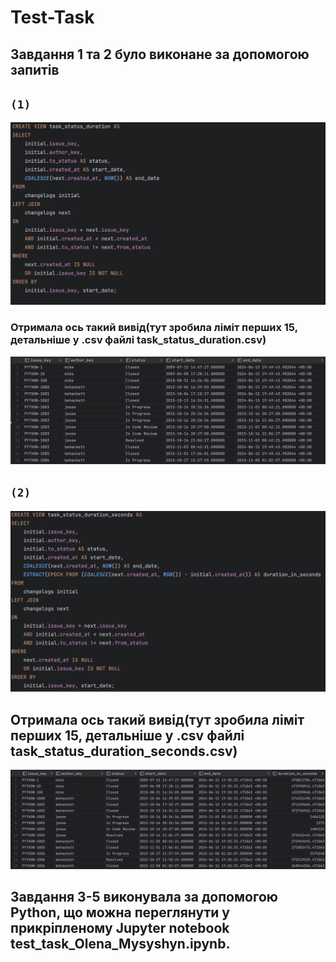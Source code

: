 # Test-Task
## Завдання 1 та 2 було виконане за допомогою запитів
## `(1)`
![Query1](https://github.com/olenamysyhyn/Test-Task/blob/main/images/task_status_duration1.png)
### Отримала ось такий вивід(тут зробила ліміт перших 15, детальніше у .csv файлі task_status_duration.csv)
![Output11](https://github.com/olenamysyhyn/Test-Task/blob/main/images/task_status_daration2.png)
## `(2)`
![Query1](https://github.com/olenamysyhyn/Test-Task/blob/main/images/task_status_duration_seconds1.png)
## Отримала ось такий вивід(тут зробила ліміт перших 15, детальніше у .csv файлі task_status_duration_seconds.csv)
![Output11](https://github.com/olenamysyhyn/Test-Task/blob/main/images/task_status_duration_seconds2.png)

## Завдання 3-5 виконувала за допомогою Python, що можна переглянути у прикріпленому Jupyter notebook test_task_Olena_Mysyshyn.ipynb.
